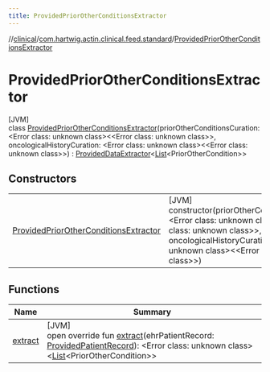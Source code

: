 ```yaml
---
title: ProvidedPriorOtherConditionsExtractor
---
```

//[clinical](../../../index.html)/[com.hartwig.actin.clinical.feed.standard](../index.html)/[ProvidedPriorOtherConditionsExtractor](index.html)



# ProvidedPriorOtherConditionsExtractor



[JVM]\
class [ProvidedPriorOtherConditionsExtractor](index.html)(priorOtherConditionsCuration: &lt;Error class: unknown class&gt;&lt;&lt;Error class: unknown class&gt;&gt;, oncologicalHistoryCuration: &lt;Error class: unknown class&gt;&lt;&lt;Error class: unknown class&gt;&gt;) : [ProvidedDataExtractor](../-provided-data-extractor/index.html)&lt;[List](https://kotlinlang.org/api/latest/jvm/stdlib/kotlin.collections/-list/index.html)&lt;PriorOtherCondition&gt;&gt;



## Constructors


| | |
|---|---|
| [ProvidedPriorOtherConditionsExtractor](-provided-prior-other-conditions-extractor.html) | [JVM]<br>constructor(priorOtherConditionsCuration: &lt;Error class: unknown class&gt;&lt;&lt;Error class: unknown class&gt;&gt;, oncologicalHistoryCuration: &lt;Error class: unknown class&gt;&lt;&lt;Error class: unknown class&gt;&gt;) |


## Functions


| Name | Summary |
|---|---|
| [extract](extract.html) | [JVM]<br>open override fun [extract](extract.html)(ehrPatientRecord: [ProvidedPatientRecord](../-provided-patient-record/index.html)): &lt;Error class: unknown class&gt;&lt;[List](https://kotlinlang.org/api/latest/jvm/stdlib/kotlin.collections/-list/index.html)&lt;PriorOtherCondition&gt;&gt; |

